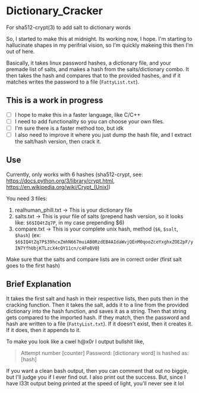 # Dictionary_Cracker
For sha512-crypt(3) to add salt to dictionary words

So, I started to make this at midnight. Its working now, I hope. I'm starting to hallucinate shapes in my perifrial vision, so I'm quickly makeing this then I'm out of here.

Basically, it takes linux password hashes, a dictionary file, and your premade list of salts, and makes a hash from the salts/dictionary combo. It then takes the hash and compares that to the provided hashes, and if it matches writes the password to a file (`FattyList.txt`).

## This is a work in progress
- [ ] I hope to make this in a faster language, like C/C++
- [ ] I need to add functionality so you can choose your own files.
- [ ] I'm sure there is a faster method too, but idk
- [ ] I also need to improve it where you just dump the hash file, and I extract the salt/hash version, then crack it.

## Use
Currently, only works with $6$ hashes (sha512-crypt, see: https://docs.python.org/3/library/crypt.html, https://en.wikipedia.org/wiki/Crypt_(Unix))

You need 3 files:
1. realhuman_phill.txt  -> This is your dictionary file
2. salts.txt            -> This is your file of salts (prepend hash version, so it looks like: `$6$IQ4tZq7P`, in my case prepending $6)
3. compare.txt          -> This is your complete unix hash, method (`$6`, `$salt`, `$hash`) (ex: `$6$IQ4tZq7P$39hcxZmhN667muiAB0RzdEB4AIdaWvjQEnM0qooZceYxghxZOE2pF/yIN7YfhUbjKTLzcX4cQY11cn/c4FoBV0`)

Make sure that the salts and compare lists are in correct order (first salt goes to the first hash)

## Brief Explanation
It takes the first salt and hash in their respective lists, then puts then in the cracking function. Then it takes the salt, adds it to a line from the provided dictionary into the hash function, and saves it as a string. Then that string gets compared to the imported hash. If they match, then the password and hash are written to a file (`FattyList.txt`). If it doesn't exist, then it creates it. If it does, then it appends to it.

To make you look like a cwel h@x0r I output bullshit like, 
> Attempt number [counter] Password: [dictionary word] is hashed as: [hash]

If you want a clean bash output, then you can comment that out no biggie, but I'll judge you if I ever find out. 
I also print out the success. But, since I have l33t output being printed at the speed of light, you'll never see it lol
